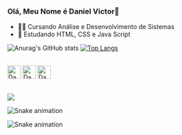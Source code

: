 ### Olá, Meu Nome é Daniel Victor👋

- 👨‍💻 Cursando Análise e Desenvolvimento de Sistemas
- 📕 Estudando HTML, CSS e Java Script

![Anurag's GitHub stats](https://github-readme-stats.vercel.app/api?username=DanielVictor01&show_icons=true&theme=dark)
[![Top Langs](https://github-readme-stats.vercel.app/api/top-langs/?username=DanielVictor01&layout=compact&theme=dark)](https://github.com/anuraghazra/github-readme-stats)
<div>
  <div style="display: inline_block"><br>
    <img aling="center" alt="DanielHTML" height="30" width"40" src="https://cdn.jsdelivr.net/gh/devicons/devicon/icons/html5/html5-original.svg" />
            <img aling="center" alt="DanielHTML" height="30" width"40" src="https://cdn.jsdelivr.net/gh/devicons/devicon/icons/css3/css3-original.svg" />
          <img aling="center" alt="DanielJS" height="30" width"40" src="https://cdn.jsdelivr.net/gh/devicons/devicon/icons/javascript/javascript-original.svg" />
  </div>
  
  ##
  
  <div>
    <a href= "https://www.linkedin.com/in/daniel-victor-103038209/" target="blank"><img src=https://img.shields.io/badge/LinkedIn-0077B5?style=for-the-badge&logo=linkedin&logoColor=white target="blank"></a>



 ![Snake animation](https://github.com/danielbped/danielbped/blob/output/github-contribution-grid-snake.svg) 

  ![Snake animation](https://github.com/DanielVictor01/DanielVictor01/blob/output/github-contribution-grid-snake.svg)
